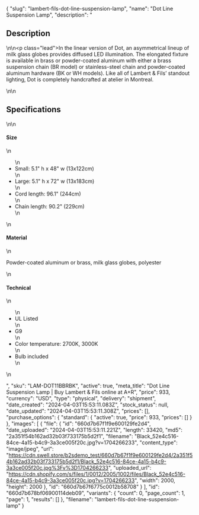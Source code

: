 {
  "slug": "lambert-fils-dot-line-suspension-lamp",
  "name": "Dot Line Suspension Lamp",
  "description": "<h2>Description</h2>\n<!-- split -->\n<p class=\"lead\">In the linear version of Dot, an asymmetrical lineup of milk glass globes provides diffused LED illumination. The elongated fixture is available in brass or powder-coated aluminum with either a brass suspension chain (BR model) or stainless-steel chain and powder-coated aluminum hardware (BK or WH models). Like all of Lambert &amp; Fils’ standout lighting, Dot is completely handcrafted at atelier in Montreal. </p>\n<!-- split -->\n<h2>Specifications</h2>\n<!-- split -->\n<h4>Size</h4>\n<ul>\n<li>Small: 5.1\" h x 48\" w (13x122cm)</li>\n<li>Large: 5.1\" h x 72\" w (13x183cm)</li>\n<li>Cord length: 96.1\" (244cm)</li>\n<li>Chain length: 90.2\" (229cm)</li>\n</ul>\n<h4>Material</h4>\n<p>Powder-coated aluminum or brass, milk glass globes, polyester</p>\n<h4>Technical</h4>\n<ul>\n<li>UL Listed</li>\n<li>G9 </li>\n<li>Color temperature: 2700K, 3000K</li>\n<li>Bulb included</li>\n</ul>\n<ul></ul>",
  "sku": "LAM-DOT11BBRBK",
  "active": true,
  "meta_title": "Dot Line Suspension Lamp | Buy Lambert & Fils online at A+R",
  "price": 933,
  "currency": "USD",
  "type": "physical",
  "delivery": "shipment",
  "date_created": "2024-04-03T15:53:11.083Z",
  "stock_status": null,
  "date_updated": "2024-04-03T15:53:11.308Z",
  "prices": [],
  "purchase_options": {
    "standard": {
      "active": true,
      "price": 933,
      "prices": []
    }
  },
  "images": [
    {
      "file": {
        "id": "660d7b67f1f9e600129fe2d4",
        "date_uploaded": "2024-04-03T15:53:11.221Z",
        "length": 33420,
        "md5": "2a351f54b162ad32b03f733175b5d2f1",
        "filename": "Black_52e4c516-84ce-4a15-b4c9-3a3ce005f20c.jpg?v=1704266233",
        "content_type": "image/jpeg",
        "url": "https://cdn.swell.store/b2sdemo_test/660d7b67f1f9e600129fe2d4/2a351f54b162ad32b03f733175b5d2f1/Black_52e4c516-84ce-4a15-b4c9-3a3ce005f20c.jpg%3Fv%3D1704266233",
        "uploaded_url": "https://cdn.shopify.com/s/files/1/0012/2005/1002/files/Black_52e4c516-84ce-4a15-b4c9-3a3ce005f20c.jpg?v=1704266233",
        "width": 2000,
        "height": 2000
      },
      "id": "660d7b67f6775c0012b58708"
    }
  ],
  "id": "660d7b678bf06900114deb09",
  "variants": {
    "count": 0,
    "page_count": 1,
    "page": 1,
    "results": []
  },
  "filename": "lambert-fils-dot-line-suspension-lamp"
}